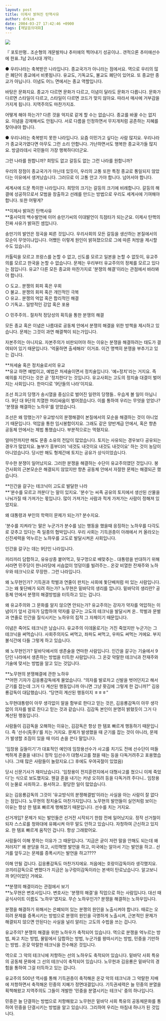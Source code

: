 ```yaml
---
layout: post
title: 이제사 밝혀진 탄핵사유
author: drkim
date: 2004-03-27 17:42:46 +0900
tags: [깨달음의대화]
---
```


  ![](http://drkimz.com/technote/board/KDR/upimg/1080374683.jpg)


  『 포토만평.. 조순형의 개문발차냐 추미애의 찍어내기 성공이냐.. 갠적으론 추미애선수에 한표..1남 2녀시대 개막』


● 우리나라는 축복받은 나라입니다. 종교국가가 아니라는 점에서요. 역으로 우리의 많은 폐단이 종교에서 비롯됩니다. 유교도, 기독교도, 불교도 폐단이 있어요. 또 종교만 종교가 아닙니다. 이념도 어느 면에서는 종교 역할입니다. 

바탕은 문화지요. 종교가 다르면 문화가 다르고, 이념이 달라도 문화가 다릅니다. 문화가 다르면 스타일이 다르고, 스타일이 다르면 코드가 맞지 않아요. 따라서 매사에 거부감을 가지게 됩니다. 지역주의도 마찬가지죠. 

어떻게 해야 하는가? 다른 것을 억지로 같게 할 수는 없습니다. 종교를 바꿀 수는 없지요. 이념을 강제해서도 안됩니다. 서로 다름을 인정하면서 무지개처럼 공존하는 지혜를 찾아내야 합니다. 

● 우리나라는 축복받지 못한 나라입니다. 요즘 이민가고 싶다는 사람 많지요. 우리나라가 종교국가였다면 아무도 그런 소리 안합니다. 가난하면서도 행복한 종교국가들 많지요. 방글라데시 국민들이 가장 행복하다더군요.

그런 나라를 원합니까? 희망도 없고 갈등도 없는 그런 나라를 원합니까?

우리의 장점이 종교국가가 아닌데 있듯이, 우리의 고통 또한 특정 종교로 통일되지 않았다는 이유에서 생겨났습니다. 그러므로 이 고통 안고 가야 합니다. 넘어서야 합니다. 

세계사에 드문 특이한 나라입니다. 희망의 크기는 갈등의 크기에 비례합니다. 갈등의 해결에 성공하므로서 모범을 창출하고 선례를 만드는 방법으로 우리도 세계사에 기여해야 합니다. 또한 어떻게?

**이제사 밝혀진 탄핵사유  
**홍사덕의 백수발언에 이어 송만기씨의 이대발언이 득점타가 되는군요. 이제사 탄핵의 진짜 사유가 밝혀진 셈입니다. 

송만기의 발언은 정곡을 찌른 것입니다. 우리사회의 모든 갈등을 생산하는 본질에서의 모순이 무엇이냐입니다. 어쨌든 이렇게 원인이 밝혀졌으므로 그에 따른 처방을 제시할 수도 있습니다. 

카톨릭을 모르고 프랑스를 논할 수 없고, 신도를 모르고 일본을 논할 수 없듯이, 유교주의를 모르고 한국을 논할 수 없습니다. 문제는 우리부터 유교주의의 정체를 모르고 있다는 점입니다. 유교? 다른 모든 종교와 마찬가지로 '분쟁의 해결'이라는 관점에서 바라봐야 합니다. 

○ 도교.. 분쟁의 회피 혹은 우회  
○ 불교.. 분쟁의 회피 혹은 개인적인 극복  
○ 유교.. 분쟁의 억압 혹은 합리적인 해결  
○ 기독교.. 일방적인 강압 혹은 포용  


○ 민주주의.. 절차적 정당성의 획득을 통한 분쟁의 해결

모든 종교 혹은 이념은 나름대로 공동체 안에서 분쟁의 해결을 위한 방책을 제시하고 있습니다. 문제는 그것이 과연 해결책이 되는가입니다. 

자본주의는 아니지요. 자본주의가 비판되어야 하는 이유는 분쟁을 해결하려는 태도가 결여되어 있기 때문입니다. '억울하면 출세해라' 이거죠. 이건 명백히 분쟁을 부추기고 있는 겁니다. 

**처세술 혹은 정치술로서의 유교  
**유교 하면 예법이고, 예법은 처세술이면서 정치술입니다. '예=정치'라는 거지요. 즉 예의를 지킨다는 것은 곧 '정치한다'는 것입니다. 유교사회는 고도의 정치술 대결이 벌어지는 사회입니다. 한마디로 '9단들의 나라'이지요. 

조선 최고의 당쟁가 송시열을 중심으로 벌어진 일련의 당쟁들.. 우습게 볼 일이 아닙니다. 9단 대 9단의 치열한 머리싸움이 벌어졌습니다. 이를 통하여 우리는 무엇을 얻었나? '분쟁을 해결하는 노하우'를 얻었습니다.

조선은 왜 망했는가? 유교방식의 분쟁해결이 본질에서의 모순을 해결하는 것이 아니었기 때문입니다. 억압을 통한 임시봉합이지요. 그래도 같은 양반계급 안에서, 혹은 향촌 공동체 안에서는 제법 통했습니다. 부분적으로는 먹혔지요.

얼마전까지만 해도 문중 소유의 전답이 많았습니다. 토지는 사유되는 경우보다 공유되는 경우가 많았지요. 놀부가 흥부더러 '네것도 내것이요 내것도 내것이요' 하는 것이 농담이 아니었습니다. 당시만 해도 형제간에 토지는 공유가 상식이었습니다. 

무수한 분쟁이 일어났지요. 그러한 분쟁을 해결하는 수단이 유교주의였던 것입니다. 봉건사회의 근본모순은 해결되지 않았지만 향촌 공동체 안에서 자잘한 문제는 해결되곤 했습니다. 

**인간을 갈구는 테크닉이 고도로 발달한 나라  
**'분수를 모르고 까분다'는 말이 있지요. '분수'는 씨족 공유의 토지에서 생산된 산물을 나눠가질 때 가져가는 몫입니다. 많이 가져가는 사람과 적게 가져가는 사람이 정해져 있었지요. 

왜 대통령과 부인의 학력이 문제가 되는가? 분수지요.

'분수를 지켜라'는 말은 누군가가 분수를 넘는 행동을 했을때 응징하는 노하우를 다각도로 갖추고 있다는 즉 일종의 협박입니다. 우리 사회는 기득권층이 아래에서 커 올라오는 신진세력을 억누르는 노하우를 고도로 발달시켜온 사회입니다. 

인간을 갈구는 데는 9단인 나라입니다. 

끼리끼리 담합하고, 유유상종 붙어먹고, 뒷구멍으로 배맞추는.. 대통령을 반대하기 위해서라면 민주당이 한나라당에 서슴없이 엉덩이를 빌려주는.. 온갖 비열한 잔재주와 노하우와 테크닉으로 무장한.. 그런 나라입니다. 

왜 노무현인가? 기득권과 학벌과 연줄이 판치는 사회에 돛단배처럼 떠 있는 사람입니다. 그는 왜 돛단배가 되려 하는가? 노무현은 밑바닥의 생리를 압니다. 밑바닥의 생리란? 공동체 안에서 분쟁의 해결방법을 터득하고 있는 겁니다. 

왜 유교주의와 그 문화를 알지 않으면 안되는가? 유교주의는 강자가 약자를 억압하는 이념이기 앞서 강자가 담합하여 약자를 갈구는 고도의 테크닉을 발달시켜 온.. 학벌과 문벌과 연줄로 인간을 질식시키는 노하우의 집적 그 자체이기 때문입니다. 

이념은 죽어도 테크닉은 남습니다. 유교주의 이데올로기는 거진 죽었지만 누군가는 그 테크닉을 써먹습니다. 사회주의자도 써먹고, 좌파도 써먹고, 우파도 써먹는 거에요. 부지불식간에 다들 그렇게 하고 있습니다. 

왜 노무현인가? 밑바닥에서의 생존술을 연마한 사람입니다. 인간을 갈구는 기술에서 9단인 나라에서 생존하는 방법을 터득한 사람입니다. 그 온갖 악랄한 테크닉과 잔재주와 기술에 맞서는 방법을 알고 있는 것입니다. 

**노무현의 분쟁해결에 관한 노하우  
**어떤 기자가 김응룡감독에게 물었습니다. “의자를 발로차고 신발을 벗어던지고 해서 군기를 잡는데 그거 다 계산된 행동입니까 아니면 그냥 홧김에 그렇게 한 겁니까?” 김응룡감독이 대답했습니다. “당연히 계산된 행동이지 ㅎㅎㅎ”

노무현대통령이 아무 생각없이 말을 함부로 한다고 믿는 것은, 김응룡감독이 아무 생각없이 의자를 발로 찬다고 믿는 것과 같습니다. 김감독 본인이 분명히 밝혔듯이 그거 다 계산된 행동입니다. 

사람들이 김감독을 오해하는 이유는, 김감독은 항상 한 템포 빠르게 행동하기 때문입니다. 즉 '선수(先手)'를 치는 거지요. 문제가 발생했을 때 군기를 잡는 것이 아니라, 문제가 발생할 조짐이 있을 때 미리 손을 쓴다 말입니다. 

'임창용 길들이기'가 대표적인 예인데 임창용선수가 사고를 치기도 전에 선수단이 떠들썩하게 혼줄을 내더니 정작 임선수가 대형사고를 쳤을 때는 등을 다독거려주고 포용했습니다. 그때 많은 사람들이 놀랐지요.(그 후에도 우여곡절이 있었음)

당시 신문기사가 재미났습니다. '임창용이 전지훈련지에서 대형사고를 쳤으니 이제 죽었다'는 식으로 보도했지요. 웬걸 혼을 내기는 커녕 오히려 등을 다독거려 주다니.. 임창용이 눈물로 사죄하고.. 용서하고.. 황당한 일이 많았습니다. 

요는 김응룡감독의 그것이 '유교방식의 분쟁해결법'이라는 사실을 아는 사람이 잘 없다는 점입니다. 노무현의 정치술도 마찬가지입니다. 노무현의 발언들이 실언처럼 보이는 이유는 항상 한 템포 빠르게 행해졌기 때문입니다. 선수를 치는 거지요.

선거개입? 문제가 되는 발언들은 선거전 시작되기 한참 전에 일어났지요. 정작 선거철이 되자 스스로를 청와대에 유폐시켜 아무 말도 안하고 있습니다. 자청하여 근신하고 있지요. 한 템포 빠르게 움직인 겁니다. 항상 그래왔어요. 

사람들이 이해 못하는 이유가 그 때문입니다. '지금은 굳이 저런 말을 안해도 되는데 왜 저러지?' 왜 분당을 하고, 시민혁명 발언을 하고, 미국에는 알아서 기는 발언을 하고.. 선거를 앞두고는 문제를 증폭시키는 발언을 하고???? 

이해 안될 겁니다. 김응룡감독도 마찬가지에요. 처음에는 호랑이감독이라 생각했지요. 코끼리감독으로 변했다가 지금은 능구렁이감독이라는 본색이 탄로났습니다. 알고보니까 9단이었던 거에요. 

**분쟁의 해결이라는 관점에서 보기  
**노무현은 변호사입니다. 변호사는 '분쟁의 해결'을 직업으로 하는 사람입니다. 대선 때 공식사이트 이름도 '노하우'였지요. 무슨 노하우인가? 분쟁을 해결하는 노하우입니다. 

분쟁을 해결하기 위해서는 은폐되어 있는 분쟁의 원인을 노출시켜야 합니다. 때로는 오히려 문제를 증폭시키는 방법으로 분쟁의 원인을 극명하게 노출시켜, 근본적인 문제가 해결되지 않으면 안된다는 사실을 널리 알리는 고도의 수법을 쓰는 겁니다. 

유교주의? 분쟁의 해결을 위한 노하우가 축적되어 있습니다. 역으로 분쟁을 억누르는 방법, 짜고 치는 방법, 물밑에서 담합하는 방법, 누군가를 왕따시키는 방법, 민중을 기만하는 방법.. 온갖 악랄한 테크닉을 전수해온 것입니다. 

역으로 그 악의 테크닉에 저항하는 선의 노하우도 축적되어 있습니다. 밑바닥 사회 특유의 공동체 문화에 그 선의 테크닉이 축적되어 있습니다. 노무현과 김응룡은 밑바닥의 경험을 통하여 그걸 터득하고 있는 겁니다. 

유교주의 500년 역사를 통해 기득권층이 축적해온 온갖 악의 테크닉과 그 악랄한 지배에 저항하면서 축적해온 민중의 지혜가 정면대결입니다. 기득권세력은 늘 민중의 분열을 획책해왔고 지역주의도 그들이 개발한 '민중을 분열시키는 테크닉' 중의 하나입니다. 

민중은 늘 단결하는 방법으로 저항해왔고 노무현은 밑바닥 사회 특유의 공동체문화를 통하여 민중을 단결시키는 방법을 알고 있습니다. 그리하여 우리는 마침내 하나가 된 것입니다.